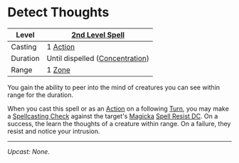 # Detect Thoughts

| Level    | [2nd Level Spell](2nd%20Level%20Spells.md)                            |
| -------- | --------------------------------------------------------------------- |
| Casting  | 1 [Action](../../../../Game%20Procedures/Core%20Procedures/Action.md) |
| Duration | Until dispelled ([Concentration](../../Concentration.md))             |
| Range    | 1 [Zone](../../../../Game%20Procedures/Core%20Procedures/Zone.md)     |

You gain the ability to peer into the mind of creatures you can see within range for the duration.

When you cast this spell or as an [Action](../../../../Game%20Procedures/Core%20Procedures/Action.md) on a following [Turn](../../../../Game%20Procedures/Core%20Procedures/Turn.md), you may make a [Spellcasting Check](../../../Spellcasting/Spellcasting%20Check.md) against the target's [Magicka](../../../../Player%20Characters/Attributes/Magicka.md) [Spell Resist DC](../../Spell%20Resist%20DC.md). On a success, the learn the thoughts of a creature within range. On a failure, they resist and notice your intrusion.

---
*Upcast: None*.
